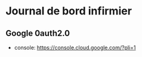 # Journal de bord infirmier

## Google 0auth2.0

- console: https://console.cloud.google.com/?pli=1
